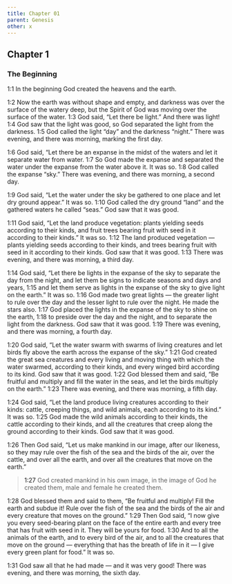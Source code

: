 ```yaml
---
title: Chapter 01
parent: Genesis
other: x
---
```


## Chapter 1

### The Beginning

<a name="1:1">1:1</a> In the beginning God created the heavens and the earth.

<a name="1:2">1:2</a> Now the earth was without shape and empty, and darkness was over the surface of the watery deep, but the Spirit of God was moving over the surface of the water. <a name="1:3">1:3</a> God said, “Let there be light.” And there was light! <a name="1:4">1:4</a> God saw that the light was good, so God separated the light from the darkness. <a name="1:5">1:5</a> God called the light “day” and the darkness “night.” There was evening, and there was morning, marking the first day.

<a name="1:6">1:6</a> God said, “Let there be an expanse in the midst of the waters and let it separate water from water. <a name="1:7">1:7</a> So God made the expanse and separated the water under the expanse from the water above it. It was so. <a name="1:8">1:8</a> God called the expanse “sky.” There was evening, and there was morning, a second day.

<a name="1:9">1:9</a> God said, “Let the water under the sky be gathered to one place and let dry ground appear.” It was so. <a name="1:10">1:10</a> God called the dry ground “land” and the gathered waters he called “seas.” God saw that it was good.

<a name="1:11">1:11</a> God said, “Let the land produce vegetation: plants yielding seeds according to their kinds, and fruit trees bearing fruit with seed in it according to their kinds.” It was so. <a name="1:12">1:12</a> The land produced vegetation — plants yielding seeds according to their kinds, and trees bearing fruit with seed in it according to their kinds. God saw that it was good. <a name="1:13">1:13</a> There was evening, and there was morning, a third day.

<a name="1:14">1:14</a> God said, “Let there be lights in the expanse of the sky to separate the day from the night, and let them be signs to indicate seasons and days and years, <a name="1:15">1:15</a> and let them serve as lights in the expanse of the sky to give light on the earth.” It was so. <a name="1:16">1:16</a> God made two great lights — the greater light to rule over the day and the lesser light to rule over the night. He made the stars also. <a name="1:17">1:17</a> God placed the lights in the expanse of the sky to shine on the earth, <a name="1:18">1:18</a> to preside over the day and the night, and to separate the light from the darkness. God saw that it was good. <a name="1:19">1:19</a> There was evening, and there was morning, a fourth day.

<a name="1:20">1:20</a> God said, “Let the water swarm with swarms of living creatures and let birds fly above the earth across the expanse of the sky.” <a name="1:21">1:21</a> God created the great sea creatures and every living and moving thing with which the water swarmed, according to their kinds, and every winged bird according to its kind. God saw that it was good. <a name="1:22">1:22</a> God blessed them and said, “Be fruitful and multiply and fill the water in the seas, and let the birds multiply on the earth.” <a name="1:23">1:23</a> There was evening, and there was morning, a fifth day.

<a name="1:24">1:24</a> God said, “Let the land produce living creatures according to their kinds: cattle, creeping things, and wild animals, each according to its kind.” It was so. <a name="1:25">1:25</a> God made the wild animals according to their kinds, the cattle according to their kinds, and all the creatures that creep along the ground according to their kinds. God saw that it was good.

<a name="1:26">1:26</a> Then God said, “Let us make mankind in our image, after our likeness, so they may rule over the fish of the sea and the birds of the air, over the cattle, and over all the earth, and over all the creatures that move on the earth.”

> <a name="1:27">1:27</a> God created mankind in his own image,
> in the image of God he created them,
> male and female he created them.

<a name="1:28">1:28</a> God blessed them and said to them, “Be fruitful and multiply! Fill the earth and subdue it! Rule over the fish of the sea and the birds of the air and every creature that moves on the ground.” <a name="1:29">1:29</a> Then God said, “I now give you every seed-bearing plant on the face of the entire earth and every tree that has fruit with seed in it. They will be yours for food. <a name="1:30">1:30</a> And to all the animals of the earth, and to every bird of the air, and to all the creatures that move on the ground — everything that has the breath of life in it — I give every green plant for food.” It was so.

<a name="1:31">1:31</a> God saw all that he had made — and it was very good! There was evening, and there was morning, the sixth day.
